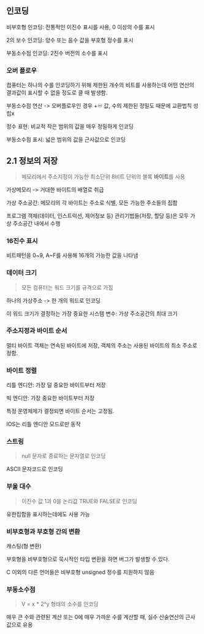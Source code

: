 ## 인코딩

비부호형 인코딩: 전통적인 이진수 표시를 사용, 0 이상의 수를 표시

2의 보수 인코딩: 양수 또는 음수 값을 부호형 정수를 표시

부동소수점 인코딩: 2진수 버전의 소수를 표시

### 오버 플로우

컴퓨터는 하나의 수를 인코딩하기 위해 제한된 개수의 비트를 사용하는데 어떤 연산의 결과값이 표시할 수 없을 정도로 클 때 발생함.

부동소수점 연산 -> 오버플로우인 경우 +♾️ 값, 수의 제한된 정밀도 때문에 교환법칙 성립x

정수 표현: 비교적 작은 범위의 값을 매우 정밀하게 인코딩

부동소수점 표시: 넓은 범위의 값을 근사값으로 인코딩



## 2.1 정보의 저장

> 메모리에서 주소지정이 가능한 최소단위 8비트 단위의 블록 **바이트**를 사용

가상메모리 -> 거대한 바이트의 배열로 취급

가상 주소공간: 메모리의 각 바이트는 주소로 식별, 모든 가능한 주소들의 집합

프로그램 객체(데이터, 인스트럭션, 제어정보 등) 관리기법들(저장, 할당 등)은 모두 가상 주소공간 내에서 수행



### 16진수 표시

비트패턴을 0~9, A~F를 사용해 16개의 가능한 값을 나타냄



### 데이터 크기

> 모든 컴퓨터는 워드 크기를 규격으로 가짐

하나의 가상주소 -> 한 개의 워드로 인코딩

이 워드 크기가 결정하는 가장 중요한 시스템 변수: 가상 주소공간의 최대 크기



### 주소지정과 바이트 순서

멀티 바이트 객체는 연속된 바이트에 저장, 객체의 주소는 사용된 바이트의 최소 주소로 정함.



### 바이트 정렬

리틀 엔디안: 가장 덜 중요한 바이트부터 저장

빅 엔디안: 가장 중요한 바이트부터 저장

특정 운영체제가 결정되면 바이트 순서는 고정됨.

IOS는 리틀 엔디안 모드로만 동작



### 스트링

> null 문자로 종료하는 문자열로 인코딩

ASCII 문자코드로 인코딩 



### 부울 대수

> 이진수 값 1과 0을 논리값 TRUE와 FALSE로 인코딩

유한집합을 표시하는데에도 사용 가능



### 비부호형과 부호형 간의 변환

캐스팅(형 변환)

부호형을 비부호형으로 묵시적인 타입 변환을 하면 버그가 발생할 수 있다.

C 이외의 다른 언어들은 비부호형 unsigned 정수를 지원하지 않음



### 부동소수점

> V = x * 2^y 형태의 소수를 인코딩

매우 큰 수와 관련된 계산 또는 0에 매우 가까운 수를 계산할 때, 실수 산술연산의 근사값으로 유용



